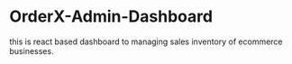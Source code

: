 # OrderX-Admin-Dashboard
 this is react based dashboard to managing sales inventory of ecommerce businesses.
